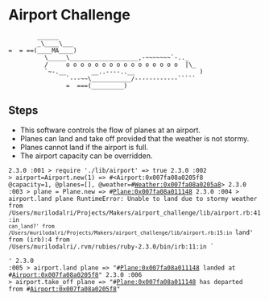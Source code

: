 Airport Challenge
=================

```
        ______
        _\____\___
=  = ==(____MA____)
          \_____\___________________,-~~~~~~~`-.._
          /     o o o o o o o o o o o o o o o o  |\_
          `~-.__       __..----..__                  )
                `---~~\___________/------------`````
                =  ===(_________)

```


Steps
-------
* This software controls the flow of planes at an airport.
* Planes can land and take off provided that the weather is not stormy.
* Planes cannot land if the airport is full.
* The airport capacity can be overridden.


<code>2.3.0 :001 > require './lib/airport'
 => true
2.3.0 :002 > airport=Airport.new(1)
 => #<Airport:0x007fa08a0205f8 @capacity=1, @planes=[], @weather=#<Weather:0x007fa08a0205a8>>
2.3.0 :003 > plane = Plane.new
 => #<Plane:0x007fa08a011148>
2.3.0 :004 > airport.land plane
RuntimeError: Unable to land due to stormy weather
	from /Users/murilodalri/Projects/Makers/airport_challenge/lib/airport.rb:41:in `can_land?'
	from /Users/murilodalri/Projects/Makers/airport_challenge/lib/airport.rb:15:in `land'
	from (irb):4
	from /Users/murilodalri/.rvm/rubies/ruby-2.3.0/bin/irb:11:in `<main>'
2.3.0 :005 > airport.land plane
 => "#<Plane:0x007fa08a011148> landed at #<Airport:0x007fa08a0205f8>"
2.3.0 :006 > airport.take_off plane
 => "#<Plane:0x007fa08a011148> has departed from #<Airport:0x007fa08a0205f8>" </code>
